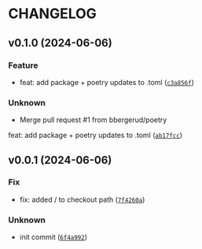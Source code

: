 # CHANGELOG



## v0.1.0 (2024-06-06)

### Feature

* feat: add package + poetry updates to .toml ([`c3a856f`](https://github.com/bbergerud/sandbox_semantic_release/commit/c3a856f1e94160bc556951c1908ac107f2196acc))

### Unknown

* Merge pull request #1 from bbergerud/poetry

feat: add package + poetry updates to .toml ([`ab17fcc`](https://github.com/bbergerud/sandbox_semantic_release/commit/ab17fccd672f33fa63fd2c35ec25c8d259624c8d))


## v0.0.1 (2024-06-06)

### Fix

* fix: added / to checkout path ([`7f4260a`](https://github.com/bbergerud/sandbox_semantic_release/commit/7f4260a9804e9f1284aa3ae5abd0205efb52cda2))

### Unknown

* init commit ([`6f4a992`](https://github.com/bbergerud/sandbox_semantic_release/commit/6f4a992c47b520f97934aae34c66afb363a39fd8))
